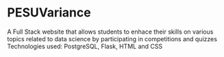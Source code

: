 # PESUVariance
A Full Stack website that allows students to enhace their skills on various topics related to data science by participating in competitions and quizzes
Technologies used: PostgreSQL, Flask, HTML and CSS

